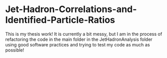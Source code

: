 # Jet-Hadron-Correlations-and-Identified-Particle-Ratios

This is my thesis work! It is currently a bit messy, but I am in the process of refactoring the code in the main folder in the JetHadronAnalysis folder using good software practices and trying to test my code as much as possible!
